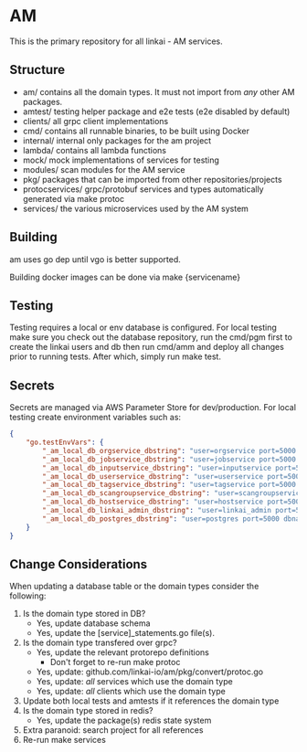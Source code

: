 # AM
This is the primary repository for all linkai - AM services.

## Structure
* am/ contains all the domain types. It must not import from *any* other AM packages.
* amtest/ testing helper package and e2e tests (e2e disabled by default)
* clients/ all grpc client implementations
* cmd/ contains all runnable binaries, to be built using Docker
* internal/ internal only packages for the am project
* lambda/ contains all lambda functions
* mock/ mock implementations of services for testing
* modules/ scan modules for the AM service
* pkg/ packages that can be imported from other repositories/projects
* protocservices/ grpc/protobuf services and types automatically generated via make protoc
* services/ the various microservices used by the AM system

## Building
am uses go dep until vgo is better supported.

Building docker images can be done via make {servicename}

## Testing
Testing requires a local or env database is configured. For local testing make sure you check out the database repository, run the cmd/pgm first to create the linkai users and db
then run cmd/amm and deploy all changes prior to running tests.
After which, simply run make test.

## Secrets
Secrets are managed via AWS Parameter Store for dev/production. For local testing create environment variables such as:
```json
{
    "go.testEnvVars": {
        "_am_local_db_orgservice_dbstring": "user=orgservice port=5000 dbname=linkai password=XXX sslmode=disable",
        "_am_local_db_jobservice_dbstring": "user=jobservice port=5000 dbname=linkai password=Xxx sslmode=disable",
        "_am_local_db_inputservice_dbstring": "user=inputservice port=5000 dbname=linkai password=Xxx sslmode=disable",
        "_am_local_db_userservice_dbstring": "user=userservice port=5000 dbname=linkai password=Xxx sslmode=disable",
        "_am_local_db_tagservice_dbstring": "user=tagservice port=5000 dbname=linkai password=Xxx sslmode=disable",
        "_am_local_db_scangroupservice_dbstring": "user=scangroupservice port=5000 dbname=linkai password=Xxx sslmode=disable",
        "_am_local_db_hostservice_dbstring": "user=hostservice port=5000 dbname=linkai password=Xxx sslmode=disable",
        "_am_local_db_linkai_admin_dbstring": "user=linkai_admin port=5000 dbname=linkai password=Xxx sslmode=disable",
        "_am_local_db_postgres_dbstring": "user=postgres port=5000 dbname=postgres password=Xxx sslmode=disable"
    }
}
```

## Change Considerations
When updating a database table or the domain types consider the following:
1. Is the domain type stored in DB?
    - Yes, update database schema
    - Yes, update the [service]_statements.go file(s).
2. Is the domain type transfered over grpc?
    - Yes, update the relevant protorepo definitions
        - Don't forget to re-run make protoc
    - Yes, update: github.com/linkai-io/am/pkg/convert/protoc.go
    - Yes, update: *all* services which use the domain type
    - Yes, update: *all* clients which use the domain type
3. Update both local tests and amtests if it references the domain type
4. Is the domain type stored in redis?
    - Yes, update the package(s) redis state system 
5. Extra paranoid: search project for all references
6. Re-run make services
